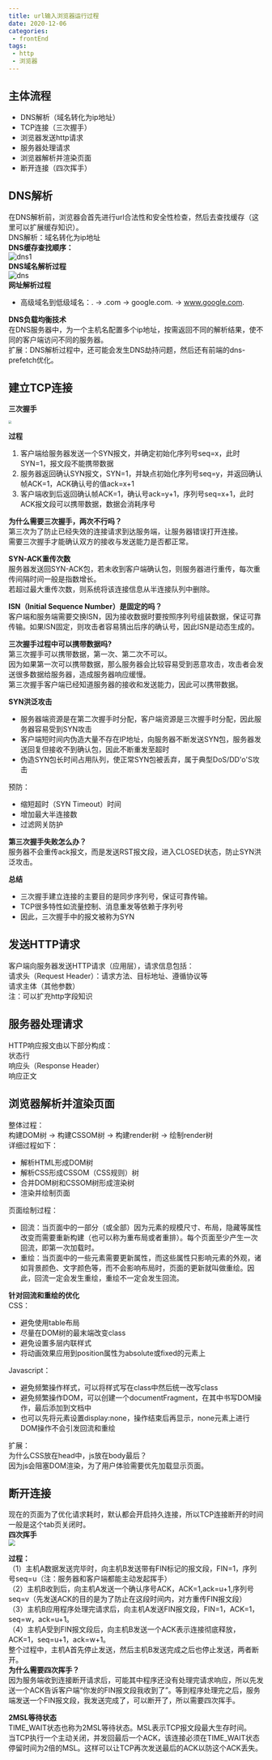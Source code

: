 ```yaml
---  
title: url输入浏览器运行过程  
date: 2020-12-06  
categories:  
 - frontEnd  
tags:  
 - http  
 - 浏览器  
---  
```

## 主体流程  
* DNS解析（域名转化为ip地址）  
* TCP连接（三次握手）  
* 浏览器发送http请求  
* 服务器处理请求  
* 浏览器解析并渲染页面  
* 断开连接（四次挥手）  

## DNS解析  
在DNS解析前，浏览器会首先进行url合法性和安全性检查，然后去查找缓存（这里可以扩展缓存知识）。  
DNS解析：域名转化为ip地址  
**DNS缓存查找顺序：**  
![dns1](@alias/dns.png)  
**DNS域名解析过程**  
![dns](@alias/dns1.png)  
**网址解析过程**  
* 高级域名到低级域名：. -> .com -> google.com. -> www.google.com.  

**DNS负载均衡技术**  
在DNS服务器中，为一个主机名配置多个ip地址，按需返回不同的解析结果，使不同的客户端访问不同的服务器。  
扩展：DNS解析过程中，还可能会发生DNS劫持问题，然后还有前端的dns-prefetch优化。  

## 建立TCP连接  
**三次握手**  

<img src="@alias/tcp1.png" style="zoom:36%"/>  

**过程**  
1. 客户端给服务器发送一个SYN报文，并确定初始化序列号seq=x，此时SYN=1，报文段不能携带数据  
2. 服务器返回确认SYN报文，SYN=1，并缺点初始化序列号seq=y，并返回确认帧ACK=1，ACK确认号的值ack=x+1  
3. 客户端收到后返回确认帧ACK=1，确认号ack=y+1，序列号seq=x+1，此时ACK报文段可以携带数据，数据会消耗序号  

**为什么需要三次握手，两次不行吗？**  
第三次为了防止已经失效的连接请求到达服务端，让服务器错误打开连接。  
需要三次握手才能确认双方的接收与发送能力是否都正常。  

**SYN-ACK重传次数**  
服务器发送回SYN-ACK包，若未收到客户端确认包，则服务器进行重传，每次重传间隔时间一般是指数增长。  
若超过最大重传次数，则系统将该连接信息从半连接队列中删除。  

**ISN（Initial Sequence Number）是固定的吗？**  
客户端和服务端需要交换ISN，因为接收数据时要按照序列号组装数据，保证可靠传输。如果ISN固定，则攻击者容易猜出后序的确认号，因此ISN是动态生成的。  

**三次握手过程中可以携带数据吗?**  
第三次握手可以携带数据，第一次、第二次不可以。  
因为如果第一次可以携带数据，那么服务器会比较容易受到恶意攻击，攻击者会发送很多数据给服务器，造成服务器响应缓慢。  
第三次握手客户端已经知道服务器的接收和发送能力，因此可以携带数据。  

**SYN洪泛攻击**  
* 服务器端资源是在第二次握手时分配，客户端资源是三次握手时分配，因此服务器容易受到SYN攻击  
* 客户端短时间内伪造大量不存在IP地址，向服务器不断发送SYN包，服务器发送回复但接收不到确认包，因此不断重发至超时  
* 伪造SYN包长时间占用队列，使正常SYN包被丢弃，属于典型DoS/DD'o'S攻击  

预防：  
* 缩短超时（SYN Timeout）时间  
* 增加最大半连接数  
* 过滤网关防护  

**第三次握手失败怎么办？**  
服务器不会重传ack报文，而是发送RST报文段，进入CLOSED状态，防止SYN洪泛攻击。  

**总结**  
* 三次握手建立连接的主要目的是同步序列号，保证可靠传输。  
* TCP很多特性如流量控制、消息重发等依赖于序列号  
* 因此，三次握手中的报文被称为SYN  

## 发送HTTP请求  
客户端向服务器发送HTTP请求（应用层），请求信息包括：  
请求头（Request Header）：请求方法、目标地址、遵循协议等  
请求主体（其他参数）  
注：可以扩充http字段知识  

## 服务器处理请求  
HTTP响应报文由以下部分构成：  
状态行  
响应头（Response Header）  
响应正文  

## 浏览器解析并渲染页面  
整体过程：  
构建DOM树 -> 构建CSSOM树 -> 构建render树 -> 绘制render树  
详细过程如下：  
* 解析HTML形成DOM树  
* 解析CSS形成CSSOM（CSS规则）树  
* 合并DOM树和CSSOM树形成渲染树  
* 渲染并绘制页面  

页面绘制过程：  
* 回流：当页面中的一部分（或全部）因为元素的规模尺寸、布局，隐藏等属性改变而需要重新构建（也可以称为重布局或者重排）。每个页面至少产生一次回流，即第一次加载时。  
* 重绘：当页面中的一些元素需要更新属性，而这些属性只影响元素的外观，诸如背景颜色、文字颜色等，而不会影响布局时，页面的更新就叫做重绘。因此，回流一定会发生重绘，重绘不一定会发生回流。  

**针对回流和重绘的优化**  
CSS：  
* 避免使用table布局  
* 尽量在DOM树的最末端改变class  
* 避免设置多层内联样式  
* 将动画效果应用到position属性为absolute或fixed的元素上  

Javascript：  
* 避免频繁操作样式，可以将样式写在class中然后统一改写class  
* 避免频繁操作DOM，可以创建一个documentFragment，在其中书写DOM操作，最后添加到文档中  
* 也可以先将元素设置display:none，操作结束后再显示，none元素上进行DOM操作不会引发回流和重绘  

扩展：  
为什么CSS放在head中，js放在body最后？  
因为js会阻塞DOM渲染，为了用户体验需要优先加载显示页面。  

## 断开连接  
现在的页面为了优化请求耗时，默认都会开启持久连接，所以TCP连接断开的时间一般是这个tab页关闭时。  
**四次挥手**  
<img src="@alias/tcp2.png" style="zoom:80%"/>  

**过程：**  
（1）主机A数据发送完毕时，向主机B发送带有FIN标记的报文段，FIN=1，序列号seq=u（注：服务器和客户端都能主动发起挥手）  
（2）主机B收到后，向主机A发送一个确认序号ACK，ACK=1,ack=u+1,序列号seq=v（先发送ACK的目的是为了防止在这段时间内，对方重传FIN报文段）  
（3）主机B应用程序处理完请求后，向主机A发送FIN报文段，FIN=1，ACK=1，seq=w，ack=u+1。  
（4）主机A受到FIN报文段后，向主机B发送一个ACK表示连接彻底释放，ACK=1，seq=u+1，ack=w+1。  
整个过程中，主机A首先停止发送，然后主机B发送完成之后也停止发送，两者断开。  
**为什么需要四次挥手？**  
因为服务端收到连接断开请求后，可能其中程序还没有处理完请求响应，所以先发送一个ACK告诉客户端“你发的FIN报文段我收到了”。等到程序处理完之后，服务端发送一个FIN报文段，我发送完成了，可以断开了，所以需要四次挥手。  

**2MSL等待状态**  
TIME_WAIT状态也称为2MSL等待状态。MSL表示TCP报文段最大生存时间。  
当TCP执行一个主动关闭，并发回最后一个ACK，该连接必须在TIME_WAIT状态停留时间为2倍的MSL。这样可以让TCP再次发送最后的ACK以防这个ACK丢失。  